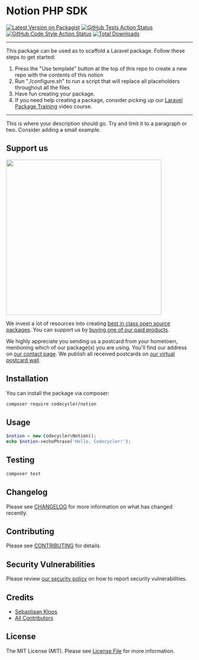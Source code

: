 # Notion PHP SDK

[![Latest Version on Packagist](https://img.shields.io/packagist/v/codecycler/notion.svg?style=flat-square)](https://packagist.org/packages/codecycler/notion)
[![GitHub Tests Action Status](https://img.shields.io/github/workflow/status/codecycler/notion/run-tests?label=tests)](https://github.com/codecycler/notion/actions?query=workflow%3ATests+branch%3Amaster)
[![GitHub Code Style Action Status](https://img.shields.io/github/workflow/status/codecycler/notion/Check%20&%20fix%20styling?label=code%20style)](https://github.com/codecycler/notion/actions?query=workflow%3A"Check+%26+fix+styling"+branch%3Amaster)
[![Total Downloads](https://img.shields.io/packagist/dt/codecycler/notion.svg?style=flat-square)](https://packagist.org/packages/codecycler/notion)

---
This package can be used as to scaffold a Laravel package. Follow these steps to get started:

1. Press the "Use template" button at the top of this repo to create a new repo with the contents of this notion
2. Run "./configure.sh" to run a script that will replace all placeholders throughout all the files
3. Have fun creating your package.
4. If you need help creating a package, consider picking up our <a href="https://laravelpackage.training">Laravel Package Training</a> video course.
---

This is where your description should go. Try and limit it to a paragraph or two. Consider adding a small example.

## Support us

[<img src="https://github-ads.s3.eu-central-1.amazonaws.com/Notion.jpg?t=1" width="419px" />](https://spatie.be/github-ad-click/Notion)

We invest a lot of resources into creating [best in class open source packages](https://spatie.be/open-source). You can support us by [buying one of our paid products](https://spatie.be/open-source/support-us).

We highly appreciate you sending us a postcard from your hometown, mentioning which of our package(s) you are using. You'll find our address on [our contact page](https://spatie.be/about-us). We publish all received postcards on [our virtual postcard wall](https://spatie.be/open-source/postcards).

## Installation

You can install the package via composer:

```bash
composer require codecycler/notion
```

## Usage

```php
$notion = new Codecycler\Notion();
echo $notion->echoPhrase('Hello, Codecycler!');
```

## Testing

```bash
composer test
```

## Changelog

Please see [CHANGELOG](CHANGELOG.md) for more information on what has changed recently.

## Contributing

Please see [CONTRIBUTING](.github/CONTRIBUTING.md) for details.

## Security Vulnerabilities

Please review [our security policy](../../security/policy) on how to report security vulnerabilities.

## Credits

- [Sebastiaan Kloos](https://github.com/codecyclernl)
- [All Contributors](../../contributors)

## License

The MIT License (MIT). Please see [License File](LICENSE.md) for more information.
